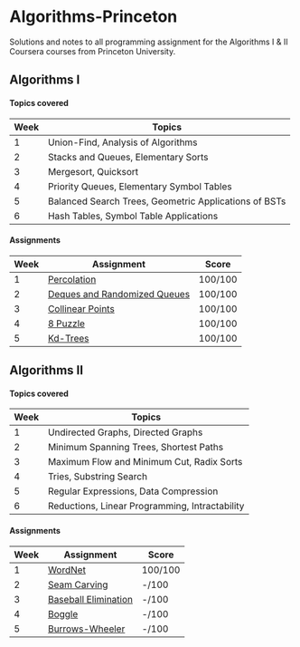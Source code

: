 # Algorithms-Princeton

Solutions and notes to all programming assignment for the Algorithms I & II Coursera courses from Princeton University.

## Algorithms I

#### Topics covered
| Week | Topics                                                |
|------|-------------------------------------------------------|
| 1    | Union-Find, Analysis of Algorithms                    |
| 2    | Stacks and Queues, Elementary Sorts                   |
| 3    | Mergesort, Quicksort                                  |
| 4    | Priority Queues, Elementary Symbol Tables             |
| 5    | Balanced Search Trees, Geometric Applications of BSTs |
| 6    | Hash Tables, Symbol Table Applications                |

#### Assignments
| Week | Assignment                                                                                                   | Score   |
|------|--------------------------------------------------------------------------------------------------------------|---------|
| 1    | [Percolation](https://coursera.cs.princeton.edu/algs4/assignments/percolation/specification.php)             | 100/100 |
| 2    | [Deques and Randomized Queues](https://coursera.cs.princeton.edu/algs4/assignments/queues/specification.php) | 100/100 |
| 3    | [Collinear Points](https://coursera.cs.princeton.edu/algs4/assignments/collinear/specification.php)          | 100/100 |
| 4    | [8 Puzzle](https://coursera.cs.princeton.edu/algs4/assignments/8puzzle/specification.php)                    | 100/100 |
| 5    | [Kd-Trees](https://coursera.cs.princeton.edu/algs4/assignments/kdtree/specification.php)                     | 100/100 |



## Algorithms II

#### Topics covered
| Week | Topics                                         |
|------|------------------------------------------------|
| 1    | Undirected Graphs, Directed Graphs             |
| 2    | Minimum Spanning Trees, Shortest Paths         |
| 3    | Maximum Flow and Minimum Cut, Radix Sorts      |
| 4    | Tries, Substring Search                        |
| 5    | Regular Expressions, Data Compression          |
| 6    | Reductions, Linear Programming, Intractability |

#### Assignments
| Week | Assignment                                                                                             | Score   |
|------|--------------------------------------------------------------------------------------------------------|---------|
| 1    | [WordNet](https://coursera.cs.princeton.edu/algs4/assignments/wordnet/specification.php)               | 100/100 |
| 2    | [Seam Carving](https://coursera.cs.princeton.edu/algs4/assignments/seam/specification.php)             | -/100   |
| 3    | [Baseball Elimination](https://coursera.cs.princeton.edu/algs4/assignments/baseball/specification.php) | -/100   |
| 4    | [Boggle](https://coursera.cs.princeton.edu/algs4/assignments/boggle/specification.php)                 | -/100   |
| 5    | [Burrows-Wheeler](https://coursera.cs.princeton.edu/algs4/assignments/burrows/specification.php)       | -/100   |




